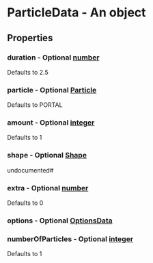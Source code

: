 

# ParticleData - An object



## Properties



### duration - Optional [number](number)



Defaults to 2.5



### particle - Optional [Particle](Particle)



Defaults to PORTAL



### amount - Optional [integer](integer)



Defaults to 1



### shape - Optional [Shape](Shape)



undocumented#



### extra - Optional [number](number)



Defaults to 0



### options - Optional [OptionsData](OptionsData)



### numberOfParticles - Optional [integer](integer)



Defaults to 1

